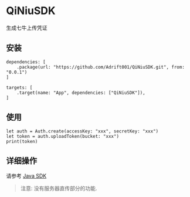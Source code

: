 # QiNiuSDK

生成七牛上传凭证

## 安装

```
dependencies: [
    .package(url: "https://github.com/Adrift001/QiNiuSDK.git", from: "0.0.1")
]
```

```
targets: [
    .target(name: "App", dependencies: ["QiNiuSDK"]),
]
```

## 使用 

```
let auth = Auth.create(accessKey: "xxx", secretKey: "xxx")
let token = auth.uploadToken(bucket: "xxx")
print(token)
```

## 详细操作

请参考 [Java SDK
](https://developer.qiniu.com/kodo/sdk/1239/java#pfop-uptoken) 

> 注意: 没有服务器直传部分的功能.